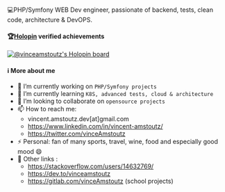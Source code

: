 💻PHP/Symfony WEB Dev engineer, passionate of backend, tests, clean code, architecture & DevOPS.
#### 🏆[Holopin](https://www.holopin.io/) verified achievements
[![@vinceamstoutz's Holopin board](https://holopin.me/vinceamstoutz)](https://holopin.io/@vinceamstoutz)
#### ℹ️ More about me
- 🔭 I’m currently working on `PHP/Symfony projects`
- 🌱 I’m currently learning `K8S, advanced tests, cloud & architecture`
- 👯 I’m looking to collaborate on `opensource projects`
- 📫 How to reach me:
  -    vincent.amstoutz.dev[at]gmail.com
  -    https://www.linkedin.com/in/vincent-amstoutz/
  -    https://twitter.com/vinceAmstoutz
- ⚡ Personal: fan of many sports, travel, wine, food and especially good mood :smile:
- :link: Other links :
  - https://stackoverflow.com/users/14632769/
  - https://dev.to/vinceamstoutz 
  - https://gitlab.com/vinceAmstoutz (school projects)
